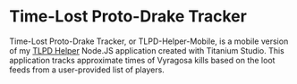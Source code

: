 # Time-Lost Proto-Drake Tracker #
Time-Lost Proto-Drake Tracker, or TLPD-Helper-Mobile, is a mobile version of my [TLPD Helper](https://github.com/dougarley/tlpd-helper) Node.JS application created with Titanium Studio. This application tracks approximate times of Vyragosa kills based on the loot feeds from a user-provided list of players.